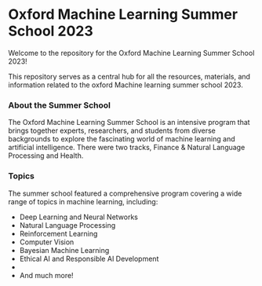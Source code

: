 # Oxford Machine Learning Summer School 2023

Welcome to the repository for the Oxford Machine Learning Summer School 2023! 

This repository serves as a central hub for all the resources, materials, and information related to the oxford Machine learning summer school 2023.

### About the Summer School

The Oxford Machine Learning Summer School is an intensive program that brings together experts, researchers, and students from diverse backgrounds to explore the fascinating world of machine learning and artificial intelligence. There were two tracks, Finance & Natural Language Processing and Health.  

### Topics
The summer school featured a comprehensive program covering a wide range of topics in machine learning, including:

- Deep Learning and Neural Networks
- Natural Language Processing
- Reinforcement Learning
- Computer Vision
- Bayesian Machine Learning
- Ethical AI and Responsible AI Development
-
- And much more!





